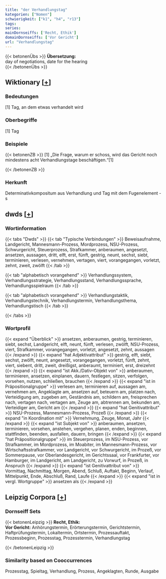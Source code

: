 ```yaml
---
title: "der Verhandlungstag"
kategorien: ["Nomen"]
schwierigkeit: ["k1", "h4", "r13"]
tags:
series:
mainDornseiffs: ['Recht, Ethik']
domainDornseiffs: ['Vor Gericht']
url: "Verhandlungstag"
---
```


{{< betonenÜbs >}}
**Übersetzung:**  
day of negotiations, date  for the hearing  
{{< /betonenÜbs >}}

## Wiktionary [[+](https://de.wiktionary.org/wiki/Verhandlungstag)]

### Bedeutungen
[1] Tag, an dem etwas verhandelt wird  

### Oberbegriffe
[1] Tag  

### Beispiele
{{< betonenZB >}}
[1] „Die Frage, warum er schoss, wird das Gericht noch mindestens acht Verhandlungstage beschäftigen.“[1]  

{{< /betonenZB >}}
### Herkunft
Determinativkompositum aus Verhandlung und Tag mit dem Fugenelement -s  



## dwds [[+](https://www.dwds.de/wb/Verhandlungstag)]

### Wortinformation
{{< tabs "Dwds" >}}
{{< tab "Typische Verbindungen" >}}
Beweisaufnahme, Landgericht, Mannesmann-Prozess, Mordprozess, NSU-Prozess, Schwurgericht, Steuerprozess, Strafkammer, anberaumen, angesetzt, ansetzen, aussagen, dritt, elft, erst, fünft, gestrig, neunt, sechst, siebt, terminieren, verlesen, vernehmen, vertagen, viert, vorangegangen, vorletzt, zehnt, zweit, zwölft
{{< /tab >}}

{{< tab "alphabetisch vorangehend" >}}
Verhandlungssystem, Verhandlungsstrategie, Verhandlungsstand, Verhandlungssprache, Verhandlungsspielraum
{{< /tab >}}

{{< tab "alphabetisch vorangehend" >}}
Verhandlungstaktik, Verhandlungstechnik, Verhandlungstermin, Verhandlungsthema, Verhandlungstisch
{{< /tab >}}

{{< /tabs >}}

### Wortprofil
{{< expand "Überblick" >}} ansetzen, anberaumen, gestrig, terminieren, siebt, sechst, Landgericht, elft, neunt, fünft, verlesen, zwölft, NSU-Prozess, viert, Strafkammer, vorangegangen, vorletzt, angesetzt, zehnt, aussagen {{< /expand >}}
{{< expand "hat Adjektivattribut" >}} gestrig, elft, siebt, sechst, zwölft, neunt, angesetzt, vorangegangen, vorletzt, fünft, zehnt, viert, siebent, dritt, zweit, dreißigst, anberaumt, terminiert, erst, dreizehnt {{< /expand >}}
{{< expand "ist Akk./Dativ-Objekt von" >}} anberaumen, terminieren, ansetzen, einplanen, dauern, festlegen, sitzen, verfolgen, vorsehen, nutzen, schließen, brauchen {{< /expand >}}
{{< expand "ist in Präpositionalgruppe" >}} verlesen am, terminieren auf, aussagen am, vernehmen am, Angeklagte am, ansetzen auf, beteuern am, platzen nach, Verteidigung am, zugeben am, Geständnis am, schildern am, freisprechen nach, vertagen nach, vertagen am, Zeuge am, abtrennen am, bekunden am, Verteidiger am, Gericht am {{< /expand >}}
{{< expand "hat Genitivattribut" >}} NSU-Prozess, Mannesmann-Prozess, Prozeß {{< /expand >}}
{{< expand "in Koordination mit" >}} Vernehmung, Zeuge, Monat, Jahr {{< /expand >}}
{{< expand "ist Subjekt von" >}} anberaumen, ansetzen, terminieren, vorsehen, anstehen, vergehen, planen, enden, beginnen, stattfinden, beenden, ausfallen, dauern, bringen {{< /expand >}}
{{< expand "hat Präpositionalgruppe" >}} im Steuerprozess, im NSU-Prozess, vor Strafkammer, im Mordprozess, im Moabiter, im Mannesmann-Prozess, vor Wirtschaftsstrafkammer, vor Landgericht, vor Schwurgericht, im Prozeß, vor Sommerpause, vor Oberlandesgericht, im Gerichtssaal, vor Frankfurter, vor Hamburger, im Landgericht, am Landgericht, zu Vorwurf, in Prozeß, in Anspruch {{< /expand >}}
{{< expand "ist Genitivattribut von" >}} Vormittag, Nachmittag, Morgen, Abend, Schluß, Auftakt, Beginn, Verlauf, Mittelpunkt, Ende, Abschluß, Rand, Laufe {{< /expand >}}
{{< expand "ist in vergl. Wortgruppe" >}} ansetzen als {{< /expand >}}

## Leipzig Corpora [[+](https://corpora.uni-leipzig.de/en/res?word=Verhandlungstag&corpusId=deu_newscrawl-public_2018)]

### Dornseiff Sets
{{< betonenLeipzig >}}
**Recht, Ethik:**  
**Vor Gericht:** Anhörungstermin, Erörterungstermin, Gerichtstermin, Haftprüfungstermin, Lokaltermin, Ortstermin, Prozessauftakt, Prozessbeginn, Prozesstag, Prozesstermin, Verhandlungstag  

{{< /betonenLeipzig >}}

### Similarity based on Cooccurrences
Prozesstag, Spieltag, Verhandlung, Prozess, Angeklagten, Runde, Ausgabe

